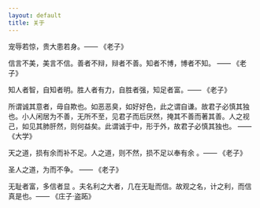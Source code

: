 ```yaml
---
layout: default
title: 关于
---
```


宠辱若惊，贵大患若身。—— 《老子》

信言不美，美言不信。善者不辩，辩者不善。知者不博，博者不知。 —— 《老子》

知人者智，自知者明。胜人者有力，自胜者强，知足者富。—— 《老子》

所谓诚其意者，毋自欺也。如恶恶臭，如好好色，此之谓自谦。故君子必慎其独也。小人闲居为不善，无所不至，见君子而后厌然，掩其不善而著其善。人之视己，如见其肺肝然，则何益矣。此谓诚于中，形于外，故君子必慎其独也。 ——《大学》


天之道，损有余而补不足。人之道，则不然，损不足以奉有余 。—— 《老子》

圣人之道，为而不争。 —— 《老子》

无耻者富，多信者显 。夫名利之大者，几在无耻而信。故观之名，计之利，而信真是也。—— 《庄子·盗跖》

